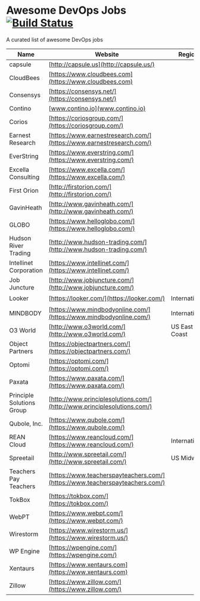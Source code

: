 # Awesome DevOps Jobs [![Build Status](https://travis-ci.org/aboutte/awesome-devops-jobs.svg?branch=master)](https://travis-ci.org/aboutte/awesome-devops-jobs)

A curated list of awesome DevOps jobs

| Name | Website | Region | Remote |
|------|---------|--------|--------|
|capsule| [http://capsule.us](http://capsule.us/) | | |
|CloudBees| [https://www.cloudbees.com](https://www.cloudbees.com) |||
|Consensys| [https://consensys.net/](https://consensys.net/) | | |
|Contino| [www.contino.io](www.contino.io)||||
|Corios| [https://coriosgroup.com/](https://coriosgroup.com/) | | |
|Earnest Research| [https://www.earnestresearch.com/](https://www.earnestresearch.com/) | | |
|EverString| [https://www.everstring.com/](https://www.everstring.com/) |||
|Excella Consulting| [https://www.excella.com/](https://www.excella.com/) | | |
|First Orion| [http://firstorion.com/](http://firstorion.com/) | | |
|GavinHeath| [http://www.gavinheath.com/](http://www.gavinheath.com/) | | |
|GLOBO| [https://www.helloglobo.com/](https://www.helloglobo.com/) | | |
|Hudson River Trading| [http://www.hudson-trading.com/](http://www.hudson-trading.com/) | | |
|Intellinet Corporation| [https://www.intellinet.com/](https://www.intellinet.com/) | | |
|Job Juncture| [http://www.jobjuncture.com/](http://www.jobjuncture.com/) | | |
|Looker| [https://looker.com/](https://looker.com/) | International | :-1: |
|MINDBODY| [https://www.mindbodyonline.com/](https://www.mindbodyonline.com/) | International ||
|O3 World| [http://www.o3world.com/](http://www.o3world.com/) | US East Coast ||
|Object Partners| [https://objectpartners.com/](https://objectpartners.com/) | | |
|Optomi| [https://optomi.com/](https://optomi.com/) |||
|Paxata| [https://www.paxata.com/](https://www.paxata.com/) ||||
|Principle Solutions Group| [http://www.principlesolutions.com/](http://www.principlesolutions.com/) |||
|Qubole, Inc.| [https://www.qubole.com/](https://www.qubole.com/) | | |
|REAN Cloud| [https://www.reancloud.com/](https://www.reancloud.com/) | International | :+1: |
|Spreetail| [http://www.spreetail.com/](http://www.spreetail.com/) | US Midwest||
|Teachers Pay Teachers| [https://www.teacherspayteachers.com/](https://www.teacherspayteachers.com/) | | |
|TokBox| [https://tokbox.com/](https://tokbox.com/) | | |
|WebPT| [https://www.webpt.com/](https://www.webpt.com/) | | |
|Wirestorm| [https://www.wirestorm.us/](https://www.wirestorm.us/) | | |
|WP Engine| [https://wpengine.com/](https://wpengine.com/) | | |
|Xentaurs| [https://www.xentaurs.com](https://www.xentaurs.com) ||||
|Zillow| [https://www.zillow.com/](https://www.zillow.com/) | | |


